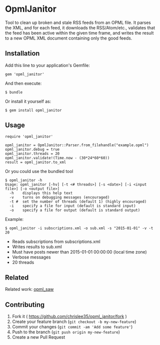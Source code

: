 # OpmlJanitor

Tool to clean up broken and stale RSS feeds from an OPML file.
It parses the XML, and for each feed, it downloads the RSS/Atom/etc., validates that the feed has been active within the given time frame, and writes the result to a new OPML XML document containing only the good feeds.

## Installation

Add this line to your application's Gemfile:

    gem 'opml_janitor'

And then execute:

    $ bundle

Or install it yourself as:

    $ gem install opml_janitor

## Usage

	require 'opml_janitor'
	
	opml_janitor = OpmlJanitor::Parser.from_filehandle("example.opml")
	opml_janitor.debug = true
	opml_janitor.threads = 20
	opml_janitor.validate!(Time.now - (30*24*60*60))
	result = opml_janitor.to_xml
	

Or you could use the bundled tool

	$ opml_janitor -h
	Usage: opml_janitor [-hv] [-t <# threads>] [-s <date>] [-i <input file>] [-o <output file>]
	  -h    displays this help text
	  -v    turns on debugging messages (encouraged)
	  -t #  set the number of threads (default 1) (highly encouraged)
	  -i    specify a file for input (default is standard input)
	  -o    specify a file for output (default is standard output)
	  

Example: 

	$ opml_janitor -i subscriptions.xml -o sub.xml -s "2015-01-01" -v -t 20

* Reads subscriptions from subscriptions.xml
* Writes results to sub.xml
* Must have posts newer than 2015-01-01 00:00:00 (local time zone)
* Verbose messages
* 20 threads

## Related

Related work: <a href='https://github.com/feedbin/opml_saw'>opml_saw</a>

## Contributing

1. Fork it ( https://github.com/chrislee35/opml_janitor/fork )
2. Create your feature branch (`git checkout -b my-new-feature`)
3. Commit your changes (`git commit -am 'Add some feature'`)
4. Push to the branch (`git push origin my-new-feature`)
5. Create a new Pull Request
